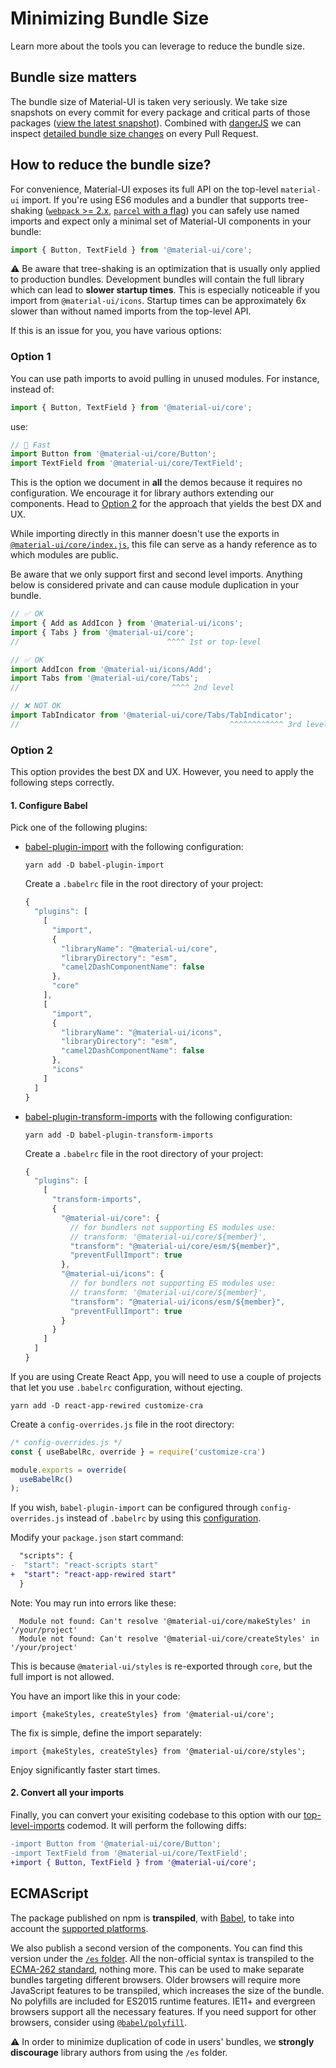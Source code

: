 # Minimizing Bundle Size

<p class="description">Learn more about the tools you can leverage to reduce the bundle size.</p>

## Bundle size matters

The bundle size of Material-UI is taken very seriously. We take size snapshots
on every commit for every package and critical parts of those packages ([view the latest snapshot](/size-snapshot)).
Combined with [dangerJS](https://danger.systems/js/) we can inspect
[detailed bundle size changes](https://github.com/mui-org/material-ui/pull/14638#issuecomment-466658459) on every Pull Request.

## How to reduce the bundle size?

For convenience, Material-UI exposes its full API on the top-level `material-ui` import.
If you're using ES6 modules and a bundler that supports tree-shaking ([`webpack` >= 2.x](https://webpack.js.org/guides/tree-shaking/), [`parcel` with a flag](https://en.parceljs.org/cli.html#enable-experimental-scope-hoisting/tree-shaking-support)) you can safely
use named imports and expect only a minimal set of Material-UI components in your bundle:

```js
import { Button, TextField } from '@material-ui/core';
```

⚠️ Be aware that tree-shaking is an optimization that is usually only applied to production
bundles. Development bundles will contain the full library which can lead to **slower
startup times**. This is especially noticeable if you import from `@material-ui/icons`.
Startup times can be approximately 6x slower than without named imports from the top-level API.

If this is an issue for you, you have various options:

### Option 1

You can use path imports to avoid pulling in unused modules. For instance, instead of:

```js
import { Button, TextField } from '@material-ui/core';
```

use:

```js
// 🚀 Fast
import Button from '@material-ui/core/Button';
import TextField from '@material-ui/core/TextField';
```

This is the option we document in **all** the demos because it requires no configuration.
We encourage it for library authors extending our components.
Head to [Option 2](#option-2) for the approach that yields the best DX and UX.

While importing directly in this manner doesn't use the exports in [`@material-ui/core/index.js`](https://github.com/mui-org/material-ui/blob/master/packages/material-ui/src/index.js), this file can serve as a handy reference as to which modules are public.

Be aware that we only support first and second level imports. Anything below is considered
private and can cause module duplication in your bundle.

```js
// ✅ OK
import { Add as AddIcon } from '@material-ui/icons';
import { Tabs } from '@material-ui/core';
//                                 ^^^^ 1st or top-level

// ✅ OK
import AddIcon from '@material-ui/icons/Add';
import Tabs from '@material-ui/core/Tabs';
//                                  ^^^^ 2nd level

// ❌ NOT OK
import TabIndicator from '@material-ui/core/Tabs/TabIndicator';
//                                               ^^^^^^^^^^^^ 3rd level
```

### Option 2

This option provides the best DX and UX.
However, you need to apply the following steps correctly.

#### 1. Configure Babel

Pick one of the following plugins:

- [babel-plugin-import](https://github.com/ant-design/babel-plugin-import) with the following configuration:

  `yarn add -D babel-plugin-import`

  Create a `.babelrc` file in the root directory of your project:

  ```js
  {
    "plugins": [
      [
        "import",
        {
          "libraryName": "@material-ui/core",
          "libraryDirectory": "esm",
          "camel2DashComponentName": false
        },
        "core"
      ],
      [
        "import",
        {
          "libraryName": "@material-ui/icons",
          "libraryDirectory": "esm",
          "camel2DashComponentName": false
        },
        "icons"
      ]
    ]
  }
  ```

- [babel-plugin-transform-imports](https://www.npmjs.com/package/babel-plugin-transform-imports) with the following configuration:

  `yarn add -D babel-plugin-transform-imports`

  Create a `.babelrc` file in the root directory of your project:
  
  ```js
  {
    "plugins": [
      [
        "transform-imports",
        {
          "@material-ui/core": {
            // for bundlers not supporting ES modules use:
            // transform: '@material-ui/core/${member}',
            "transform": "@material-ui/core/esm/${member}",
            "preventFullImport": true
          },
          "@material-ui/icons": {
            // for bundlers not supporting ES modules use:
            // transform: '@material-ui/core/${member}',
            "transform": "@material-ui/icons/esm/${member}",
            "preventFullImport": true
          }
        }
      ]
    ]
  }
  ```
  
If you are using Create React App, you will need to use a couple of projects that let you use `.babelrc` configuration, without ejecting. 
  
  `yarn add -D react-app-rewired customize-cra`
  
  Create a `config-overrides.js` file in the root directory:

  ```js
  /* config-overrides.js */
  const { useBabelRc, override } = require('customize-cra')

  module.exports = override(
    useBabelRc()
  );  
  ```
  
  If you wish, `babel-plugin-import` can be configured through `config-overrides.js` instead of `.babelrc` by using this [configuration](https://github.com/arackaf/customize-cra/blob/master/api.md#fixbabelimportslibraryname-options).
  
  Modify your `package.json` start command:
  
```diff
  "scripts": {
-  "start": "react-scripts start"
+  "start": "react-app-rewired start"
  }
```
  
  Note: You may run into errors like these:

  ```
    Module not found: Can't resolve '@material-ui/core/makeStyles' in '/your/project'
    Module not found: Can't resolve '@material-ui/core/createStyles' in '/your/project'
  ```
  
  This is because `@material-ui/styles` is re-exported through `core`, but the full import is not allowed.

  You have an import like this in your code:

  `import {makeStyles, createStyles} from '@material-ui/core';`

  The fix is simple, define the import separately:
  
  `import {makeStyles, createStyles} from '@material-ui/core/styles';`

  Enjoy significantly faster start times.

#### 2. Convert all your imports

Finally, you can convert your exisiting codebase to this option with our [top-level-imports](https://github.com/mui-org/material-ui/blob/master/packages/material-ui-codemod/README.md#top-level-imports) codemod.
It will perform the following diffs:

```diff
-import Button from '@material-ui/core/Button';
-import TextField from '@material-ui/core/TextField';
+import { Button, TextField } from '@material-ui/core';
```

## ECMAScript

The package published on npm is **transpiled**, with [Babel](https://github.com/babel/babel), to take into account the [supported platforms](/getting-started/supported-platforms/).

We also publish a second version of the components.
You can find this version under the [`/es` folder](https://unpkg.com/@material-ui/core/es/).
All the non-official syntax is transpiled to the [ECMA-262 standard](https://www.ecma-international.org/publications/standards/Ecma-262.htm), nothing more.
This can be used to make separate bundles targeting different browsers.
Older browsers will require more JavaScript features to be transpiled,
which increases the size of the bundle.
No polyfills are included for ES2015 runtime features. IE11+ and evergreen browsers support all the
necessary features. If you need support for other browsers, consider using
[`@babel/polyfill`](https://www.npmjs.com/package/@babel/polyfill).

⚠️ In order to minimize duplication of code in users' bundles, we **strongly discourage** library authors from using the `/es` folder.

